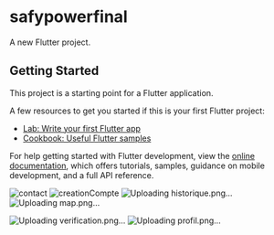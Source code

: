 # safypowerfinal

A new Flutter project.

## Getting Started

This project is a starting point for a Flutter application.

A few resources to get you started if this is your first Flutter project:

- [Lab: Write your first Flutter app](https://docs.flutter.dev/get-started/codelab)
- [Cookbook: Useful Flutter samples](https://docs.flutter.dev/cookbook)

For help getting started with Flutter development, view the
[online documentation](https://docs.flutter.dev/), which offers tutorials,
samples, guidance on mobile development, and a full API reference.

![contact](https://github.com/maramzaafrani/safypowerAppli/assets/114824153/45c328cd-0b64-445d-a0af-269eec8ee92b)
![creationCompte](https://github.com/maramzaafrani/safypowerAppli/assets/114824153/21f8027f-11cb-465b-af3b-ee6f8081f755)
![Uploading historique.png…]()
![Uploading map.png…]()


![Uploading verification.png…]()
![Uploading profil.png…]()
